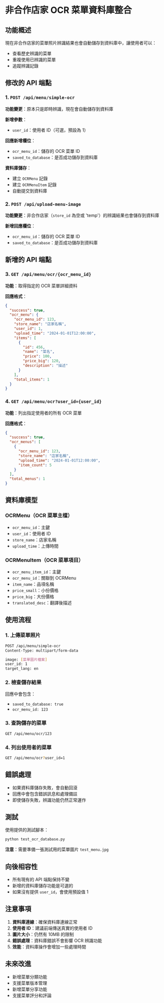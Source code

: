 # 非合作店家 OCR 菜單資料庫整合

## 功能概述

現在非合作店家的菜單照片辨識結果也會自動儲存到資料庫中，讓使用者可以：
- 查看歷史辨識的菜單
- 重複使用已辨識的菜單
- 追蹤辨識記錄

## 修改的 API 端點

### 1. `POST /api/menu/simple-ocr`

**功能變更**：原本只是即時辨識，現在會自動儲存到資料庫

**新增參數**：
- `user_id`：使用者 ID（可選，預設為 1）

**回應新增欄位**：
- `ocr_menu_id`：儲存的 OCR 菜單 ID
- `saved_to_database`：是否成功儲存到資料庫

**資料庫儲存**：
- 建立 `OCRMenu` 記錄
- 建立 `OCRMenuItem` 記錄
- 自動提交到資料庫

### 2. `POST /api/upload-menu-image`

**功能變更**：非合作店家（`store_id` 為空或 'temp'）的辨識結果也會儲存到資料庫

**新增回應欄位**：
- `ocr_menu_id`：儲存的 OCR 菜單 ID
- `saved_to_database`：是否成功儲存到資料庫

## 新增的 API 端點

### 3. `GET /api/menu/ocr/{ocr_menu_id}`

**功能**：取得指定的 OCR 菜單詳細資料

**回應格式**：
```json
{
  "success": true,
  "ocr_menu": {
    "ocr_menu_id": 123,
    "store_name": "店家名稱",
    "user_id": 1,
    "upload_time": "2024-01-01T12:00:00",
    "items": [
      {
        "id": 456,
        "name": "菜名",
        "price": 100,
        "price_big": 120,
        "description": "描述"
      }
    ],
    "total_items": 1
  }
}
```

### 4. `GET /api/menu/ocr?user_id={user_id}`

**功能**：列出指定使用者的所有 OCR 菜單

**回應格式**：
```json
{
  "success": true,
  "ocr_menus": [
    {
      "ocr_menu_id": 123,
      "store_name": "店家名稱",
      "upload_time": "2024-01-01T12:00:00",
      "item_count": 5
    }
  ],
  "total_menus": 1
}
```

## 資料庫模型

### OCRMenu（OCR 菜單主檔）
- `ocr_menu_id`：主鍵
- `user_id`：使用者 ID
- `store_name`：店家名稱
- `upload_time`：上傳時間

### OCRMenuItem（OCR 菜單項目）
- `ocr_menu_item_id`：主鍵
- `ocr_menu_id`：關聯到 OCRMenu
- `item_name`：品項名稱
- `price_small`：小份價格
- `price_big`：大份價格
- `translated_desc`：翻譯後描述

## 使用流程

### 1. 上傳菜單照片
```bash
POST /api/menu/simple-ocr
Content-Type: multipart/form-data

image: [菜單圖片檔案]
user_id: 1
target_lang: en
```

### 2. 檢查儲存結果
回應中會包含：
- `saved_to_database: true`
- `ocr_menu_id: 123`

### 3. 查詢儲存的菜單
```bash
GET /api/menu/ocr/123
```

### 4. 列出使用者的菜單
```bash
GET /api/menu/ocr?user_id=1
```

## 錯誤處理

- 如果資料庫儲存失敗，會自動回滾
- 回應中會包含錯誤訊息和處理備註
- 即使儲存失敗，辨識功能仍然正常運作

## 測試

使用提供的測試腳本：
```bash
python test_ocr_database.py
```

**注意**：需要準備一張測試用的菜單圖片 `test_menu.jpg`

## 向後相容性

- 所有現有的 API 端點保持不變
- 新增的資料庫儲存功能是可選的
- 如果沒有提供 `user_id`，會使用預設值 1

## 注意事項

1. **資料庫連線**：確保資料庫連線正常
2. **使用者 ID**：建議前端傳送真實的使用者 ID
3. **圖片大小**：仍然有 10MB 的限制
4. **錯誤處理**：資料庫錯誤不會影響 OCR 辨識功能
5. **效能**：資料庫操作會增加一些處理時間

## 未來改進

- 新增菜單分類功能
- 支援菜單版本管理
- 新增菜單分享功能
- 支援菜單評分和評論

